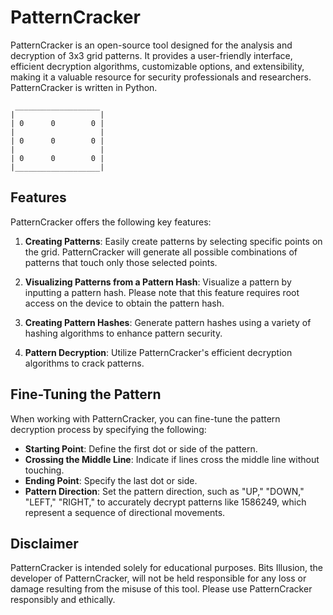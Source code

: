 # PatternCracker
PatternCracker is an open-source tool designed for the analysis and decryption of 3x3 grid patterns. It provides a user-friendly interface, efficient decryption algorithms, customizable options, and extensibility, making it a valuable resource for security professionals and researchers. PatternCracker is written in Python.

     ___________________
    |                   |
    | 0      0        0 |
    |                   | 
    | 0      0        0 |
    |                   |
    | 0      0        0 |
    |___________________|

## Features
PatternCracker offers the following key features:

1. **Creating Patterns**: Easily create patterns by selecting specific points on the grid. PatternCracker will generate all possible combinations of patterns that touch only those selected points.

2. **Visualizing Patterns from a Pattern Hash**: Visualize a pattern by inputting a pattern hash. Please note that this feature requires root access on the device to obtain the pattern hash.

3. **Creating Pattern Hashes**: Generate pattern hashes using a variety of hashing algorithms to enhance pattern security.

4. **Pattern Decryption**: Utilize PatternCracker's efficient decryption algorithms to crack patterns.

## Fine-Tuning the Pattern
When working with PatternCracker, you can fine-tune the pattern decryption process by specifying the following:

- **Starting Point**: Define the first dot or side of the pattern.
- **Crossing the Middle Line**: Indicate if lines cross the middle line without touching.
- **Ending Point**: Specify the last dot or side.
- **Pattern Direction**: Set the pattern direction, such as "UP," "DOWN," "LEFT," "RIGHT," to accurately decrypt patterns like 1586249, which represent a sequence of directional movements.

## Disclaimer
PatternCracker is intended solely for educational purposes. Bits Illusion, the developer of PatternCracker, will not be held responsible for any loss or damage resulting from the misuse of this tool. Please use PatternCracker responsibly and ethically.